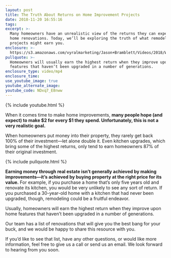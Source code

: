 ```yaml
---
layout: post
title: The Truth About Returns on Home Improvement Projects
date: 2018-11-20 16:55:16
tags:
excerpt: >-
  Many homeowners have an unrealistic view of the returns they can expect from
  home renovations. Today, we’ll be exploring the truth of what remodeling
  projects might earn you.
enclosure: >-
  https://s3.amazonaws.com/vyralmarketing/Jason+Bramblett/Videos/2018/Where+To+Invest+For+The+Best+Return+-+Jason+Bramblett+Real+Estate.mp4
pullquote: >-
  Homeowners will usually earn the highest return when they improve upon home
  features that haven’t been upgraded in a number of generations.
enclosure_type: video/mp4
enclosure_time:
use_youtube_image: true
youtube_alternate_image:
youtube_code: NDxq7_E8nww
---
```


{% include youtube.html %}

When it comes time to make home improvements, **many people hope (and expect) to make $2 for every $1 they spend. Unfortunately, this is not a very realistic goal.**

When homeowners put money into their property, they rarely get back 100% of their investment—let alone double it. Even kitchen upgrades, which bring some of the highest returns, only tend to earn homeowners 87% of their original investment.

{% include pullquote.html %}

**Earning money through real estate isn’t generally achieved by making improvements—it’s achieved by buying property at the right price for its value.** For example, if you purchase a home that’s only five years old and renovate its kitchen, you would be very unlikely to see any sort of return. If you purchased a 30-year-old home with a kitchen that had never been upgraded, though, remodeling could be a fruitful endeavor.

Usually, homeowners will earn the highest return when they improve upon home features that haven’t been upgraded in a number of generations.

Our team has a list of renovations that will give you the best bang for your buck, and we would be happy to share this resource with you.

If you’d like to see that list, have any other questions, or would like more information, feel free to give us a call or send us an email. We look forward to hearing from you soon.

&nbsp;